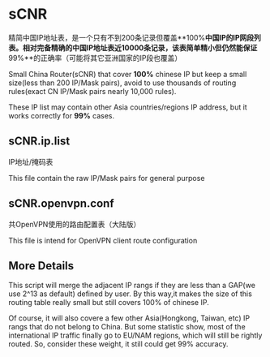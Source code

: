 sCNR
====

精简中国IP地址表，是一个只有不到200条记录但覆盖**100%**中国IP的IP网段列表。相对完备精确的中国IP地址表近10000条记录，该表简单精小但仍然能保证**99%**的正确率（可能将其它亚洲国家的IP段也覆盖）

Small China Router(sCNR) that cover **100%** chinese IP but keep a small size(less than 200 IP/Mask pairs), avoid to use thousands of routing rules(exact CN IP/Mask pairs nearly 10,000 rules).

These IP list may contain other Asia countries/regions IP address, but it works correctly for **99%** cases.

sCNR.ip.list
------------

IP地址/掩码表

This file contain the raw IP/Mask pairs for general purpose

sCNR.openvpn.conf
-----------------

共OpenVPN使用的路由配置表（大陆版）

This file is intend for OpenVPN client route configuration

More Details
-------------
This script will merge the adjacent IP rangs if they are less than a GAP(we use 2^13 as default) defined by user. By this way,it makes the size of this routing table really small but still covers 100% of chinese IP. 

Of course, it will also covere a few other Asia(Hongkong, Taiwan, etc) IP rangs that do not belong to China. But some statistic show, most of the international IP traffic finally go to EU/NAM regions, which will still be rightly routed. So, consider these weight, it still could get 99% accuracy.
